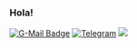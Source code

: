 ### Hola!
[![G-Mail Badge](https://img.shields.io/badge/Gmail-D14836?style=for-the-badge&logo=gmail&logoColor=white)](mailto:kulichmatveenko@gmail.com)
[![Telegram](https://img.shields.io/badge/Telegram-2CA5E0?style=for-the-badge&logo=telegram&logoColor=white)](https://t.me/cylichcylich)
![](https://github-readme-stats.vercel.app/api/top-langs/?username=kulichakakulich&theme=light&hide_border=false&include_all_commits=true&count_private=true&layout=compact)
<!--
**kulichakakulich/kulichakakulich** is a ✨ _special_ ✨ repository because its `README.md` (this file) appears on your GitHub profile.

Here are some ideas to get you started:

- 🔭 I’m currently working on ...
- 🌱 I’m currently learning ...
- 👯 I’m looking to collaborate on ...
- 🤔 I’m looking for help with ...
- 💬 Ask me about ...
- 📫 How to reach me: ...
- 😄 Pronouns: ...
- ⚡ Fun fact: ...
-->
